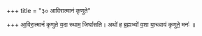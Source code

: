 +++
title = "३० आविरात्मानं कृणुते"

+++
आ॒विरा॒त्मानं॑ कृणुते य॒दा स्थाम॒ जिघां॑सति। अथो॑ ह ब्र॒ह्मभ्यो॑ व॒शा या॒च्ञाय॑ कृणुते॒ मनः॑ ॥